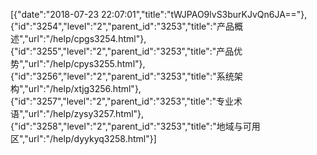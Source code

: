 [{"date":"2018-07-23 22:07:01","title":"tWJPAO9lvS3burKJvQn6JA=="},{"id":"3254","level":"2","parent_id":"3253","title":"产品概述","url":"/help/cpgs3254.html"},{"id":"3255","level":"2","parent_id":"3253","title":"产品优势","url":"/help/cpys3255.html"},{"id":"3256","level":"2","parent_id":"3253","title":"系统架构","url":"/help/xtjg3256.html"},{"id":"3257","level":"2","parent_id":"3253","title":"专业术语","url":"/help/zysy3257.html"},{"id":"3258","level":"2","parent_id":"3253","title":"地域与可用区","url":"/help/dyykyq3258.html"}]